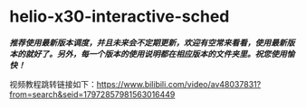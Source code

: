 # helio-x30-interactive-sched

***推荐使用最新版本调度，并且未来会不定期更新，欢迎有空常来看看，使用最新版本的就好了。另外，每一个版本的使用说明都在相应版本的文件夹里。祝您使用愉快！***

视频教程跳转链接如下：https://www.bilibili.com/video/av48037831?from=search&seid=17972857981563016449